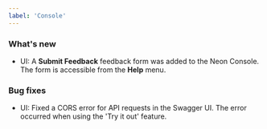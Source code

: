 ```yaml
---
label: 'Console'
---
```


### What's new

- UI: A **Submit Feedback** feedback form was added to the Neon Console. The form is accessible from the **Help** menu.

### Bug fixes

- UI: Fixed a CORS error for API requests in the Swagger UI. The error occurred when using the 'Try it out' feature.
